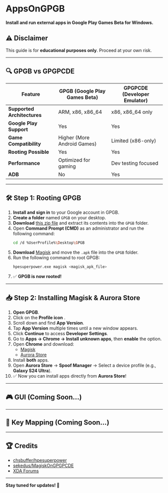 # AppsOnGPGB  
**Install and run external apps in Google Play Games Beta for Windows.**  

## ⚠️ Disclaimer  
This guide is for **educational purposes only**. Proceed at your own risk.  

---

## 🔍 GPGB vs GPGPCDE  

| Feature                     | GPGB (Google Play Games Beta) | GPGPCDE (Developer Emulator) |
|-----------------------------|------------------------------|-----------------------------|
| **Supported Architectures** | ARM, x86, x86_64            | x86, x86_64 only           |
| **Google Play Support**     | Yes                          | Yes                          |
| **Game Compatibility**      | Higher (More Android Games)  | Limited (x86-only)         |
| **Rooting Possible**        | Yes                          | Yes                         |
| **Performance**             | Optimized for gaming        | Dev testing focused         |
| **ADB**     | No                      | Yes                |

---

## 🛠️ Step 1: Rooting GPGB  
1. **Install and sign in** to your Google account in GPGB.  
2. **Create a folder** named `GPGB` on your desktop.  
3. **Download** [this zip file](https://github.com/chsbuffer/hpesuperpower/releases/tag/1.1.1) and extract its contents into the `GPGB` folder.  
4. Open **Command Prompt (CMD)** as an administrator and run the following command:  
   ```bash
   cd /d %UserProfile%\Desktop\GPGB
   ```
5. **Download** [Magisk](https://github.com/topjohnwu/Magisk/releases/) and move the `.apk` file into the `GPGB` folder.  
6. Run the following command to root GPGB:  
   ```bash
   hpesuperpower.exe magisk <magisk_apk_file>
   ```
7. ✅ **GPGB is now rooted!**  

---

## 📥 Step 2: Installing Magisk & Aurora Store  
1. **Open GPGB**.  
2. Click on the **Profile icon** .  
3. Scroll down and find **App Version**.  
4. Tap **App Version** multiple times until a new window appears.  
5. Click **Continue** to access **Developer Settings**.  
6. Go to **Apps → Chrome → Install unknown apps**, then **enable** the option.  
7. Open **Chrome** and download:  
   - [Magisk](https://github.com/topjohnwu/Magisk/releases/)  
   - [Aurora Store](https://auroraoss.com/)  
8. Install **both** apps.  
9. Open **Aurora Store** → **Spoof Manager** → Select a device profile (e.g., **Galaxy S24 Ultra**).  
10. ✅ Now you can install apps directly from **Aurora Store**!

---

## 🎮 GUI (Coming Soon...)  

---

## 🎯 Key Mapping (Coming Soon...)  

---

## 🏆 Credits  
- [chsbuffer/hpesuperpower](https://github.com/chsbuffer/hpesuperpower)  
- [sekedus/MagiskOnGPGPCDE](https://github.com/sekedus/MagiskOnGPGPCDE)  
- [XDA Forums](https://xdaforums.com/t/trying-to-hack-new-google-play-games-beta-for-windows.4486817/)  

---

**Stay tuned for updates! 🚀**  
